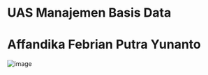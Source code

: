 # UAS Manajemen Basis Data
# Affandika Febrian Putra Yunanto

![image](https://github.com/030Affandika/UAS_MBD/assets/100705931/d675592a-04c9-4999-8994-b94cca511354)

